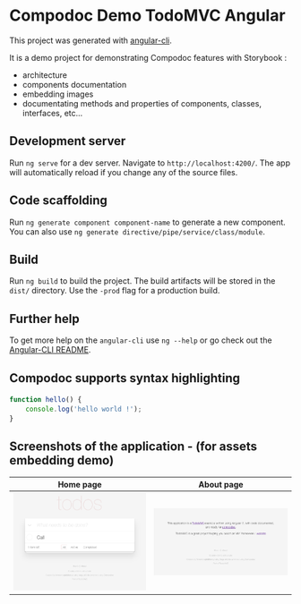 # Compodoc Demo TodoMVC Angular

This project was generated with [angular-cli](https://github.com/angular/angular-cli).

It is a demo project for demonstrating Compodoc features with Storybook :

-   architecture
-   components documentation
-   embedding images
-   documentating methods and properties of components, classes, interfaces, etc...

## Development server

Run `ng serve` for a dev server. Navigate to `http://localhost:4200/`. The app will automatically reload if you change any of the source files.

## Code scaffolding

Run `ng generate component component-name` to generate a new component. You can also use `ng generate directive/pipe/service/class/module`.

## Build

Run `ng build` to build the project. The build artifacts will be stored in the `dist/` directory. Use the `-prod` flag for a production build.

## Further help

To get more help on the `angular-cli` use `ng --help` or go check out the [Angular-CLI README](https://github.com/angular/angular-cli/blob/master/README.md).

## Compodoc supports syntax highlighting

```javascript
function hello() {
    console.log('hello world !');
}
```

## Screenshots of the application - (for assets embedding demo)

| Home page                             | About page                             |
| ------------------------------------- | -------------------------------------- |
| ![Screenshot-1](screenshots/home.png) | ![Screenshot-2](screenshots/about.png) |
